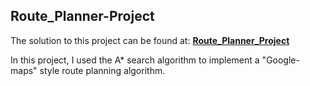 ## Route_Planner-Project

The solution to this project can be found at: <i class="icon-cog"></i> **[Route_Planner_Project](https://github.com/aboahemmanuel01/Route_Planner-Project)**

In this project, I used the A* search algorithm to implement a "Google-maps" style route planning algorithm.

